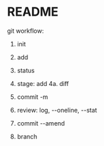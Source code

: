 # README #

git workflow:

1. init
2. add
3. status
4. stage: add
4a. diff
5. commit -m
6. review: log, --oneline, --stat

7. commit --amend

8. branch
